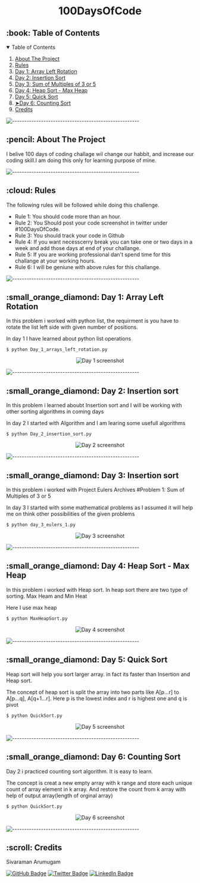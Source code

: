 <p align="center"> 
</p>
<h1 align="center"> 100DaysOfCode </h1>
<!-- TABLE OF CONTENTS -->
<h2 id="table-of-contents"> :book: Table of Contents</h2>

<details open="open">
  <summary>Table of Contents</summary>
  <ol>
    <li><a href="#about-the-project">About The Project</a></li>
    <li><a href="#Rules">Rules</a></li>
    <li><a href="#Day1">Day 1: Array Left Rotation </a></li>
    <li><a href="#Day2">Day 2: Insertion Sort </a></li>
    <li><a href="#Day3">Day 3: Sum of Multiples of 3 or 5 </a></li>
    <li><a href="#Day4">Day 4: Heap Sort - Max Heap </a></li>
    <li><a href="#Day5">Day 5: Quick Sort</a></li>
    <li><a href="#Day6">➤Day 6: Counting Sort</a></li>
    <li><a href="#credits">  Credits</a></li>
  </ol>
</details>

![-----------------------------------------------------](https://raw.githubusercontent.com/andreasbm/readme/master/assets/lines/rainbow.png)

<!-- ABOUT THE PROJECT -->
<h2 id="about-the-project"> :pencil: About The Project</h2>

<p align="justify"> 
I belive 100 days of coding challage wil change our habbit, and increase our coding skill.I am doing this only for learning purpose of mine.
</p>

![-----------------------------------------------------](https://raw.githubusercontent.com/andreasbm/readme/master/assets/lines/rainbow.png)

<!-- OVERVIEW -->
<h2 id="Rules"> :cloud: Rules</h2>

<p align="justify"> 
The following rules will be followed while doing this challenge.
<ul>
<li>Rule 1: You should code more than an hour.</li>
<li>Rule 2: You Should post your code screenshot in twitter under #100DaysOfCode.</li>
<li>Rule 3: You should track your code in Github</li>
<li>Rule 4: If you want necesscerry break you can take one or two days in a week and add those days at end of your challange.</li>
<li>Rule 5: If you are working professional dan't spend time for this challange at your working hours.</li>
<li>Rule 6: I will be geniune with above rules for this challange.</li>
</ul>
</p>

![-----------------------------------------------------](https://raw.githubusercontent.com/andreasbm/readme/master/assets/lines/rainbow.png)

<!-- Day 1 -->
<h2 id="Day1"> :small_orange_diamond: Day 1: Array Left Rotation</h2>

<p>In this problem i worked with python list, the requirment is you have to rotate the list left side with given number of positions.</p>
<p>In day 1 I have learned about python list operations</p>

<pre><code>$ python Day_1_arrays_left_rotation.py </code></pre>

<p align="center"> 
<img src="ScreenShots/Day_1.png" alt="Day 1 screenshot">
<!--height="382px" width="737px"-->
</p>

![-----------------------------------------------------](https://raw.githubusercontent.com/andreasbm/readme/master/assets/lines/rainbow.png)

<!-- Day 2 -->
<h2 id="Day2"> :small_orange_diamond: Day 2: Insertion sort</h2>

<p>In this problem i learned aboubt Insertion sort and I will be working with other sorting algorithms in coming days</p>
<p>In day 2 I started with Algorithm and I am learing some usefull algorithms</p>

<pre><code>$ python Day_2_insertion_sort.py </code></pre>

<p align="center"> 
<img src="ScreenShots/Day_2.png" alt="Day 2 screenshot">
<!--height="382px" width="737px"-->
</p>

![-----------------------------------------------------](https://raw.githubusercontent.com/andreasbm/readme/master/assets/lines/rainbow.png)
<!-- Day 3 -->
<h2 id="Day3"> :small_orange_diamond: Day 3: Insertion sort</h2>

<p>In this problem i worked with Project Eulers Archives #Problem 1: Sum of Multiples of 3 or 5</p>
<p>In day 3 I started with some mathematical problems as I assumed it will help me on think other possibilities of the given problems</p>

<pre><code>$ python day_3_eulers_1.py </code></pre>

<p align="center"> 
<img src="ScreenShots/Day_3.png" alt="Day 3 screenshot">
<!--height="382px" width="737px"-->
</p>

![-----------------------------------------------------](https://raw.githubusercontent.com/andreasbm/readme/master/assets/lines/rainbow.png)
<!-- Day 4 -->
<h2 id="Day4"> :small_orange_diamond: Day 4: Heap Sort - Max Heap</h2>

<p>In this problem i worked with Heap sort. In heap sort there are two type of sorting. Max Heam and Min Heat</p>
<p>Here I use max heap</p>

<pre><code>$ python MaxHeapSort.py </code></pre>

<p align="center"> 
<img src="ScreenShots/Day_4.png" alt="Day 4 screenshot">
<!--height="382px" width="737px"-->
</p>

![-----------------------------------------------------](https://raw.githubusercontent.com/andreasbm/readme/master/assets/lines/rainbow.png)
<!-- Day 5 -->
<h2 id="Day5"> :small_orange_diamond: Day 5: Quick Sort</h2>

<p>Heap sort will help you sort larger array. in fact its faster than Insertion and Heap sort.</p>
<p>The concept of heap sort is split the array into two parts like A[p...r] to A[p...q], A[q+1...r].
   Here p is the lowest index and r is highest one and q is pivot</p>

<pre><code>$ python QuickSort.py </code></pre>

<p align="center"> 
<img src="ScreenShots/Day_5.png" alt="Day 5 screenshot">
<!--height="382px" width="737px"-->
</p>

![-----------------------------------------------------](https://raw.githubusercontent.com/andreasbm/readme/master/assets/lines/rainbow.png)

<!-- Day 6 -->
<h2 id="Day6"> :small_orange_diamond: Day 6: Counting Sort</h2>

<p>Day 2 i practiced counting sort algorithm. It is easy to learn.</p>
<p>The concept is creat a new empty array with k range and store each unique count of array element in k array. And restore the count from k array with help of output array(length of orginal array)</p>

<pre><code>$ python QuickSort.py </code></pre>

<p align="center"> 
<img src="ScreenShots/Day_6.png" alt="Day 6 screenshot">
<!--height="382px" width="737px"-->
</p>

![-----------------------------------------------------](https://raw.githubusercontent.com/andreasbm/readme/master/assets/lines/rainbow.png)
<!-- CREDITS -->
<h2 id="credits"> :scroll: Credits</h2>

Sivaraman Arumugam

[![GitHub Badge](https://img.shields.io/badge/GitHub-100000?style=for-the-badge&logo=github&logoColor=white)](https://github.com/SIvayuVI)
[![Twitter Badge](https://img.shields.io/badge/Twitter-1DA1F2?style=for-the-badge&logo=twitter&logoColor=white)](https://twitter.com/sivayuvi79)
[![LinkedIn Badge](https://img.shields.io/badge/LinkedIn-0077B5?style=for-the-badge&logo=linkedin&logoColor=white)](https://www.linkedin.com/in/sivayuvi79/)
